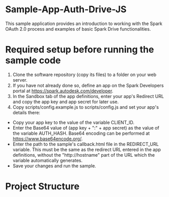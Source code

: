 Sample-App-Auth-Drive-JS
========================
This sample application provides an introduction to working with the Spark OAuth 2.0 process and examples of basic Spark Drive functionalities.

Required setup before running the sample code 
=============================================
1. Clone the software repository (copy its files) to a folder on your web server. 
2. If you have not already done so, define an app on the Spark Developers portal at https://spark.autodesk.com/developer.
3. In the Sandbox tab of the app definitions, enter your app's Redirect URL and copy the app key and app secret for later use.
4. Copy scripts/config.example.js to scripts/config.js and set your app's details there:
  *  Copy your app key to the value of the variable CLIENT_ID.
  *  Enter the Base64 value of (app key + ":" + app secret) as the value of the variable AUTH_HASH. Base64 encoding can be performed at https://www.base64encode.org/.
  *  Enter the path to the sample's callback.html file in the REDIRECT_URL variable. This must be the same as the redirect URL entered in the app definitions, without the "http://hostname" part of the URL which the variable automatically generates.
  *  Save your changes and run the sample.


Project Structure
=================

